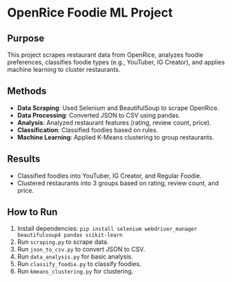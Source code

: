 # OpenRice Foodie ML Project

## Purpose
This project scrapes restaurant data from OpenRice, analyzes foodie preferences, classifies foodie types (e.g., YouTuber, IG Creator), and applies machine learning to cluster restaurants.

## Methods
- **Data Scraping**: Used Selenium and BeautifulSoup to scrape OpenRice.
- **Data Processing**: Converted JSON to CSV using pandas.
- **Analysis**: Analyzed restaurant features (rating, review count, price).
- **Classification**: Classified foodies based on rules.
- **Machine Learning**: Applied K-Means clustering to group restaurants.

## Results
- Classified foodies into YouTuber, IG Creator, and Regular Foodie.
- Clustered restaurants into 3 groups based on rating, review count, and price.

## How to Run
1. Install dependencies: `pip install selenium webdriver_manager beautifulsoup4 pandas scikit-learn`
2. Run `scraping.py` to scrape data.
3. Run `json_to_csv.py` to convert JSON to CSV.
4. Run `data_analysis.py` for basic analysis.
5. Run `classify_foodie.py` to classify foodies.
6. Run `kmeans_clustering.py` for clustering.
